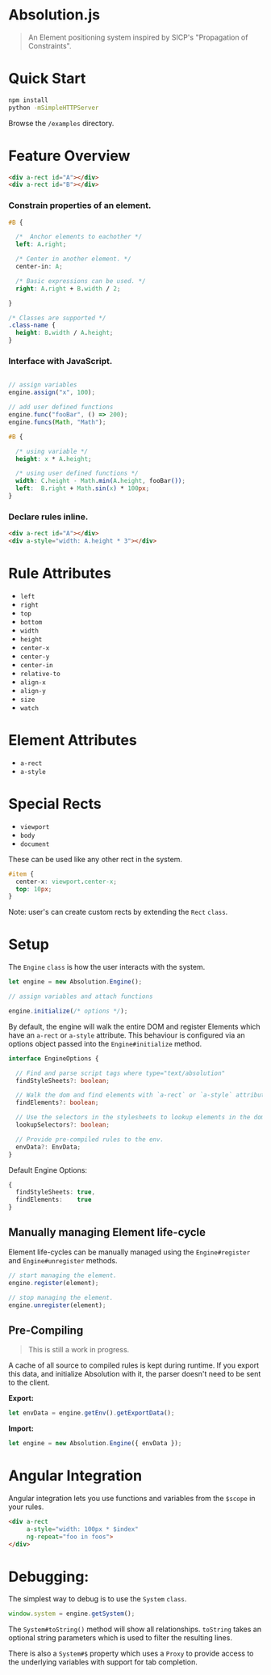 # Absolution.js

> An Element positioning system inspired by SICP's "Propagation of Constraints".

# Quick Start

``` sh
npm install
python -mSimpleHTTPServer
```

Browse the `/examples` directory.

# Feature Overview

``` html
<div a-rect id="A"></div>
<div a-rect id="B"></div>
```

### Constrain properties of an element.

``` css
#B {

  /*  Anchor elements to eachother */
  left: A.right;

  /* Center in another element. */
  center-in: A;

  /* Basic expressions can be used. */
  right: A.right + B.width / 2;

}

/* Classes are supported */
.class-name {
  height: B.width / A.height;
}
```

### Interface with JavaScript.

``` js

// assign variables
engine.assign("x", 100);

// add user defined functions
engine.func("fooBar", () => 200);
engine.funcs(Math, "Math");
```

``` css
#B {

  /* using variable */
  height: x * A.height;

  /* using user defined functions */
  width: C.height - Math.min(A.height, fooBar());
  left:  B.right + Math.sin(x) * 100px;
}
```

### Declare rules inline.

``` html
<div a-rect id="A"></div>
<div a-style="width: A.height * 3"></div>
```

# Rule Attributes

* `left`
* `right`
* `top`
* `bottom`
* `width`
* `height`
* `center-x`
* `center-y`
* `center-in`
* `relative-to`
* `align-x`
* `align-y`
* `size`
* `watch`

# Element Attributes

* `a-rect`
* `a-style`

# Special Rects

* `viewport`
* `body`
* `document`

These can be used like any other rect in the system.

``` css
#item {
  center-x: viewport.center-x;
  top: 10px;
}
```

Note: user's can create custom rects by extending the `Rect` `class`.

# Setup

The `Engine` `class` is how the user interacts with the system.

``` ts
let engine = new Absolution.Engine();

// assign variables and attach functions

engine.initialize(/* options */);
```

By default, the engine will walk the entire DOM and register Elements which have an 
`a-rect` or `a-style` attribute.  This behaviour is configured via an options object passed 
into the `Engine#initialize` method.

``` ts
interface EngineOptions {

  // Find and parse script tags where type="text/absolution"
  findStyleSheets?: boolean;

  // Walk the dom and find elements with `a-rect` or `a-style` attributes.
  findElements?: boolean;

  // Use the selectors in the stylesheets to lookup elements in the dom.
  lookupSelectors?: boolean;

  // Provide pre-compiled rules to the env.
  envData?: EnvData;
}
```

Default Engine Options:

``` ts
{
  findStyleSheets: true,
  findElements:    true
}
```

## Manually managing Element life-cycle

Element life-cycles can be manually managed using the `Engine#register` and `Engine#unregister` methods.

``` ts
// start managing the element.
engine.register(element);

// stop managing the element.
engine.unregister(element);
```

## Pre-Compiling

> This is still a work in progress.

A cache of all source to compiled rules is kept during runtime. If you export this
data, and initialize Absolution with it, the parser doesn't need to be sent
to the client.

**Export:**
``` ts
let envData = engine.getEnv().getExportData();
```

**Import:**
``` ts
let engine = new Absolution.Engine({ envData });
```


# Angular Integration

Angular integration lets you use functions and variables from the `$scope` in your rules.

``` html
<div a-rect
     a-style="width: 100px * $index"
     ng-repeat="foo in foos">
</div>
```

# Debugging:

The simplest way to debug is to use the `System` `class`.

``` ts
window.system = engine.getSystem();
```

The `System#toString()` method will show all relationships. `toString` takes an
optional string parameters which is used to filter the resulting lines.


There is also a `System#$` property which uses a `Proxy` to provide access to
the underlying variables with support for tab completion.
